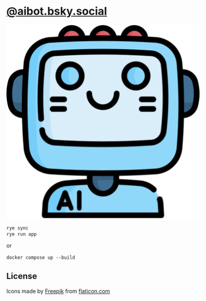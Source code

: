 # [@aibot.bsky.social](https://bsky.app/profile/aibot.bsky.social)

[![ai](./public/icons/ai_white_bg.png)](https://bsky.app/profile/aibot.bsky.social)

```shell
rye sync
rye run app
```

or

```shell
docker compose up --build
```

## License

Icons made by [Freepik](https://www.flaticon.com/authors/freepik) from [flaticon.com](https://www.flaticon.com/free-icon/ai_2814666?term=ai)
